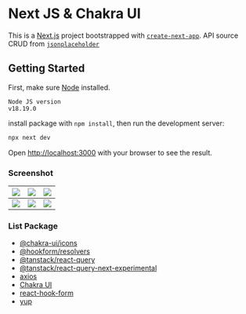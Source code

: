 # Next JS & Chakra UI

This is a [Next.js](https://nextjs.org/) project bootstrapped with [`create-next-app`](https://github.com/vercel/next.js/tree/canary/packages/create-next-app). API source CRUD from [`jsonplaceholder`](https://jsonplaceholder.typicode.com/)

## Getting Started

First, make sure [Node](https://nodejs.org/en) installed.

```
Node JS version
v18.19.0
```

install package with `npm install`, then run the development server:

```bash
npx next dev
```

Open [http://localhost:3000](http://localhost:3000) with your browser to see the result.

### Screenshot ###
| ![](https://i.imgur.com/Sb3jSnh.png) | ![](https://i.imgur.com/Hf3Arvg.png) | ![](https://i.imgur.com/0CmBPgN.png) |
| :---: | :---: | :---: |
| ![](https://i.imgur.com/pLptxwM.png) | ![](https://i.imgur.com/Bwk3GO5.png) | ![](https://i.imgur.com/uwGpDCV.png) |

### List Package

- [@chakra-ui/icons](https://www.npmjs.com/package/@chakra-ui/icons)
- [@hookform/resolvers](https://www.npmjs.com/package/@hookform/resolvers)
- [@tanstack/react-query](https://www.npmjs.com/package/@tanstack/react-query)
- [@tanstack/react-query-next-experimental](https://www.npmjs.com/package/@tanstack/react-query-next-experimental)
- [axios](https://www.npmjs.com/package/axios)
- [Chakra UI](https://chakra-ui.com/)
- [react-hook-form](https://www.npmjs.com/package/react-hook-form)
- [yup](https://www.npmjs.com/package/yup)
